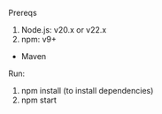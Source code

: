 Prereqs
1) Node.js: v20.x or v22.x
2) npm: v9+
- Maven

Run:
1) npm install (to install dependencies)
2) npm start
